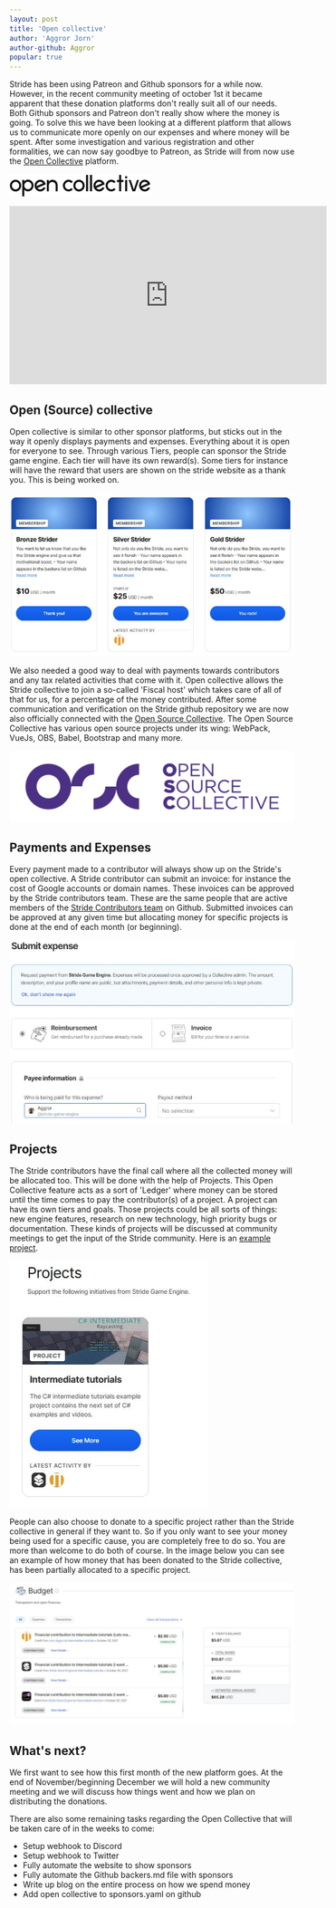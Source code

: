 ```yaml
---
layout: post
title: 'Open collective'
author: 'Aggror Jorn'
author-github: Aggror
popular: true
---
```


Stride has been using Patreon and Github sponsors for a while now. However, in the recent community meeting of october 1st it became apparent that these donation platforms don't really suit all of our needs. Both Github sponsors and Patreon don't really show where the money is going. To solve this we have been looking at a different platform that allows us to communicate more openly on our expenses and where money will be spent. After some investigation and various registration and other formalities, we can now say goodbye to Patreon, as Stride will from now use the [Open Collective](https://opencollective.com/stride3d) platform.

![Open Collective Logo](/images/blog/2021-10-31-open-collective/opencollective.svg)

<iframe width="560" height="315" src="https://www.youtube.com/embed/ufKkAsaJNTM" frameborder="0" allow="accelerometer; autoplay; encrypted-media; gyroscope; picture-in-picture" allowfullscreen></iframe>

## Open (Source) collective ##
Open collective is similar to other sponsor platforms, but sticks out in the way it openly displays payments and expenses. Everything about it is open for everyone to see. Through various Tiers, people can sponsor the Stride game engine. Each tier will have its own reward(s). Some tiers for instance will have the reward that users are shown on the stride website as a thank you. This is being worked on.

![Tiers and rewards](/images/blog/2021-10-31-open-collective/tiers.JPG)

We also needed a good way to deal with payments towards contributors and any tax related activities that come with it. Open collective allows the Stride collective to join a so-called 'Fiscal host' which takes care of all of that for us, for a percentage of the money contributed. After some communication and verification on the Stride github repository we are now also officially connected with the [Open Source Collective](https://www.oscollective.org/). The Open Source Collective has various open source projects under its wing: WebPack, VueJs, OBS, Babel, Bootstrap and many more.

![Open Source Collective Logo](/images/blog/2021-10-31-open-collective/oscollective.png)


## Payments and Expenses ##
Every payment made to a contributor will always show up on the Stride's open collective. A Stride contributor can submit an invoice: for instance the cost of Google accounts or domain names. These invoices can be approved by the Stride contributors team. These are the same people that are active members of the [Stride Contributors team](https://github.com/orgs/stride3d/people) on Github. Submitted invoices can be approved at any given time but allocating money for specific projects is done at the end of each month (or beginning).

![Expenses](/images/blog/2021-10-31-open-collective/invoice.JPG)

## Projects ##
The Stride contributors have the final call where all the collected money will be allocated too. This will be done with the help of Projects. This Open Collective feature acts as a sort of 'Ledger' where money can be stored until the time comes to pay the contributor(s) of a project. A project can have its own tiers and goals. Those projects could be all sorts of things: new engine features, research on new technology, high priority bugs or documentation. These kinds of projects will be discussed at community meetings to get the input of the Stride community. Here is an [example project](https://opencollective.com/stride3d/projects/stride-intermediate-tutorials).

![Projects](/images/blog/2021-10-31-open-collective/projects.JPG)

People can also choose to donate to a specific project rather than the Stride collective in general if they want to. So if you only want to see your money being used for a specific cause, you are completely free to do so. You are more than welcome to do both of course. In the image below you can see an example of how money that has been donated to the Stride collective, has been partially allocated to a specific project.

![Allocating budget](/images/blog/2021-10-31-open-collective/allocate_budget.JPG)

## What's next? ##
We first want to see how this first month of the new platform goes. At the end of November/beginning December we will hold a new community meeting and we will discuss how things went and how we plan on distributing the donations.

There are also some remaining tasks regarding the Open Collective that will be taken care of in the weeks to come:

* Setup webhook to Discord
* Setup webhook to Twitter
* Fully automate the website to show sponsors
* Fully automate the Github backers.md file with sponsors
* Write up blog on the entire process on how we spend money
* Add open collective to sponsors.yaml on github
